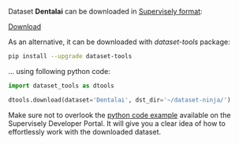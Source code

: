 Dataset **Dentalai** can be downloaded in [Supervisely format](https://developer.supervisely.com/api-references/supervisely-annotation-json-format):

 [Download](https://assets.supervisely.com/remote/eyJsaW5rIjogImZzOi8vYXNzZXRzLzIwODRfRGVudGFsYWkvZGVudGFsYWktRGF0YXNldE5pbmphLnRhciIsICJzaWciOiAiMllHMDlOaUtnRkNOS0NTenBZYzRpMEVsYjVhRitrdndOdVNjbEhXd21Uaz0ifQ==)

As an alternative, it can be downloaded with *dataset-tools* package:
``` bash
pip install --upgrade dataset-tools
```

... using following python code:
``` python
import dataset_tools as dtools

dtools.download(dataset='Dentalai', dst_dir='~/dataset-ninja/')
```
Make sure not to overlook the [python code example](https://developer.supervisely.com/getting-started/python-sdk-tutorials/iterate-over-a-local-project) available on the Supervisely Developer Portal. It will give you a clear idea of how to effortlessly work with the downloaded dataset.

